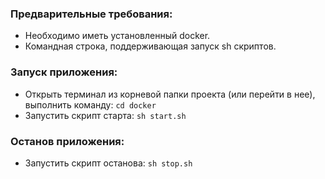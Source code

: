 ### Предварительные требования:
- Необходимо иметь установленный docker.
- Командная строка, поддерживающая запуск sh скриптов.

### Запуск приложения:
- Открыть терминал из корневой папки проекта (или перейти в нее), выполнить команду: `cd docker`
- Запустить скрипт старта: `sh start.sh`

### Останов приложения:
- Запустить скрипт останова: `sh stop.sh` 